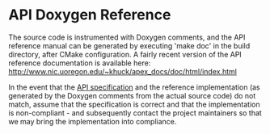 # API Doxygen Reference

The source code is instrumented with Doxygen comments, and the API reference
manual can be generated by executing 'make doc' in the build directory, after
CMake configuration.  A fairly recent version of the API reference
documentation is available here:
<http://www.nic.uoregon.edu/~khuck/apex_docs/doc/html/index.html>

In the event that the [API specification](spec.md) and the reference implementation
(as generated by the Doxygen comments from the actual source code) do
not match, assume that the specification is correct and that the implementation
is non-compliant - and subsequently contact the project maintainers so that
we may bring the implementation into compliance.
